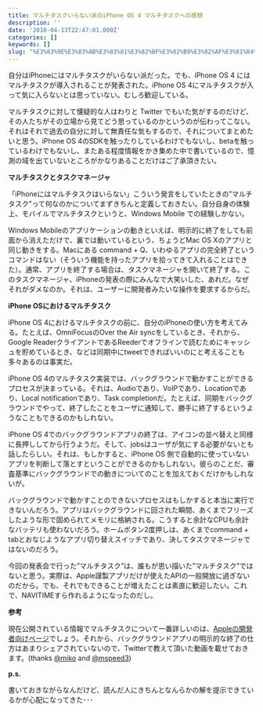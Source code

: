 ```yaml
---
title: マルチタスクいらない派のiPhone OS 4 マルチタスクへの感想
description: ''
date: '2010-04-13T22:47:01.000Z'
categories: []
keywords: []
slug: "%E3%83%9E%E3%83%AB%E3%83%81%E3%82%BF%E3%82%B9%E3%82%AF%E3%81%84%E3%82%89%E3%81%AA%E3%81%84%E6%B4%BE%E3%81%AEiPhone+OS+4+%E3%83%9E%E3%83%AB%E3%83%81..."
---
```

自分はiPhoneにはマルチタスクがいらない派だった。でも、iPhone OS 4 にはマルチタスクが導入されることが発表された。iPhone OS 4にマルチタスクが入って気に入らないとは思っていない。むしろ歓迎している。

マルチタスクに対して懐疑的な人はわりと Twitter でもいた気がするのだけど、その人たちがその立場から見てどう思っているのかというのが伝わってこない。それはそれで過去の自分に対して無責任な気もするので、それについてまとめたいと思う。iPhone OS 4のSDKを触ったりしているわけでもないし、betaを触っているわけでもないし、またある程度情報をかき集めた中で書いているので、憶測の域を出ていないところがかなりあることだけはご了承頂きたい。

**マルチタスクとタスクマネージャ**

「iPhoneにはマルチタスクはいらない」こういう発言をしていたときの”マルチタスク”って何なのかについてまずきちんと定義しておきたい。自分自身の体験上、モバイルでマルチタスクというと、Windows Mobile での経験しかない。

Windows Mobileのアプリケーションの動きといえば、明示的に終了をしても前面から消えただけで、裏では動いているという、ちょうどMac OS Xのアプリと同じ動きをする。Macにある command + Q、いわゆるアプリの完全終了というコマンドはない（そういう機能を持ったアプリを拾ってきて入れることはできた）。通常、アプリを終了する場合は、タスクマネージャを開いて終了する。このタスクマネージャ、iPhoneの発表の際にみんなで大笑いした、あれだ。なぜそれがダメなのか。それは、ユーザーに開発者みたいな操作を要求するからだ。

**iPhone OSにおけるマルチタスク**

iPhone OS 4におけるマルチタスクの前に、自分のiPhoneの使い方を考えてみる。たとえば、OmniFocusのOver the Air syncをしているとき、それから、Google ReaderクライアントであるReederでオフラインで読むためにキャッシュを貯めているとき、などは同期中にtweetできればいいのにと考えることも多々あるのは事実だ。

iPhone OS 4のマルチタスク実装では、バックグラウンドで動かすことができるプロセスが決まっている。それは、Audioであり、VoIPであり、Locationであり、Local notificationであり、Task completionだ。たとえば、同期をバックグラウンドでやって、終了したことをユーザに通知して、勝手に終了するというようなこともできるのかもしれない。

iPhone OS 4でのバックグラウンドアプリの終了は、アイコンの並べ替えと同様に長押ししてから行うようだ。そして、jobsはユーザが気にする必要がないとも話したらしい。それは、もしかすると、iPhone OS 側で自動的に使っていないアプリを判断して落とすということができるのかもしれない。彼らのことだ、審査基準にバックグラウンドでの動きについてのことを加えておくだけかもしれないが。

バックグラウンドで動かすことのできないプロセスはもしかすると本当に実行できないんだろう。アプリはバックグラウンドに回された瞬間、あくまでフリーズしたような形で固められてメモリに格納される。こうすると余計なCPUも余計なバッテリも使わないだろう。ホームボタン2度押しは、あくまでcommand + tabとおなじようなアプリ切り替えスイッチであり、決してタスクマネージャではないのだろう。

今回の発表会で行った”マルチタスク”は、誰もが思い描いた”マルチタスク”ではないと思う。実際は、Apple謹製アプリだけが使えたAPIの一般開放に過ぎないのだから。でも、それでもできることが増えたことは素直に歓迎したい。これで、NAVITIMEすら作れるようになったのだし。

**参考**

現在公開されている情報でマルチタスクについて一番詳しいのは、[Appleの開発者向けページ](http://developer.apple.com/jp/technologies/iphone/whats-new.html#multitasking)でしょう。それから、バックグラウンドアプリの明示的な終了の仕方はあまりシェアされていないので、Twitterで教えて頂いた動画を載せておきます。(thanks [@miko](http://twitter.com/miko/status/12092567896) and [@mspeed3](http://twitter.com/mspeed3/status/12092200973))

**p.s.**

書いておきながらなんだけど、読んだ人にきちんとなんらかの解を提示できているかが心配になってきた･･･